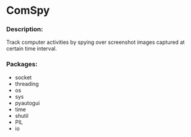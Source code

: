# ComSpy
### Description:

Track computer activities by spying over screenshot images captured at certain time interval.

### Packages:
- socket
- threading
- os
- sys
- pyautogui
- time
- shutil
- PIL
- io
